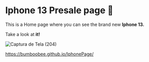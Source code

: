 # Iphone 13 Presale page 📱


This is a Home page where you can see the brand new **Iphone 13.** 

Take a look at **it!**

![Captura de Tela (204)](https://user-images.githubusercontent.com/94147847/150436272-16ac0109-585b-4c17-95cb-1e5b03473d87.png)

https://bumboobee.github.io/IphonePage/

